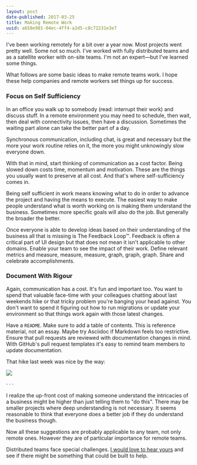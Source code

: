 ```yaml
---
layout: post
date-published: 2017-03-25
title: Making Remote Work
uuid: a658e901-04ec-4ff4-a2d5-c8c72231e3e7
---
```


I've been working remotely for a bit over a year now. Most projects went pretty well. Some not so much. I've worked with fully distributed teams and as a satellite worker with on-site teams. I'm not an expert—but I've learned some things.

What follows are some basic ideas to make remote teams work. I hope these help companies and remote workers set things up for success.

### Focus on Self Sufficiency 

In an office you walk up to somebody (read: interrupt their work) and discuss stuff. In a remote environment you may need to schedule, then wait, then deal with connectivity issues, then have a discussion. Sometimes the waiting part alone can take the better part of a day.

Synchronous communication, including chat, is great and necessary but the more your work routine relies on it, the more you might unknowingly slow everyone down.

With that in mind, start thinking of communication as a cost factor. Being slowed down costs time, momentum and motivation. These are the things you usually want to preserve at all cost. And that's where self-sufficiency comes in.

Being self sufficient in work means knowing what to do in order to advance the project and having the means to execute. The easiest way to make people understand what is worth working on is making them understand the business. Sometimes more specific goals will also do the job. But generally the broader the better.

Once everyone is able to develop ideas based on their understanding of the business all that is missing is The Feedback Loop™. Feedback is often a critical part of UI design but that does not mean it isn't applicable to other domains. Enable your team to see the impact of their work. Define relevant metrics and measure, measure, measure, graph, graph, graph. Share and celebrate accomplishments.


### Document With Rigour 

Again, communication has a cost. It's fun and important too. You want to spend that valuable face-time with your colleagues chatting about last weekends hike or that tricky problem you're banging your head against. You don't want to spend it figuring out how to run migrations or update your environment so that things work again with those latest changes.

Have a `README`. Make sure to add a table of contents. This is reference material, not an essay. Maybe try Asciidoc if Markdown feels too restrictive. Ensure that pull requests are reviewed with documentation changes in mind. With GitHub's pull request templates it's easy to remind team members to update documentation.

That hike last week was nice by the way:

![](/images/hike.jpg)

<div class="pa2 tc f3 blue">·  ·  ·</div>

I realize the up-front cost of making someone understand the intricacies of a business might be higher than just telling them to "do this". There may be smaller projects where deep understanding is not necessary. It seems reasonable to think that everyone does a better job if they do understand the business though.

Now all these suggestions are probably applicable to any team, not only remote ones. However they are of particular importance for remote teams.

<p class="f6 ba br2 b--blue pa3 mt4">Distributed teams face special challenges. <a href="https://goo.gl/forms/BTteLFXQFopWOXxt1">I would love to hear yours</a> and see if there might be something that could be built to help.</p>

